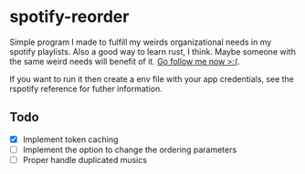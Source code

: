 # spotify-reorder
Simple program I made to fulfill my weirds organizational needs in my spotify playlists.
Also a good way to learn rust, I think. Maybe someone with the same weird needs will benefit
of it. [Go follow me now >:(](https://open.spotify.com/user/315j3afyl5qddhiolfjyrwsv3wna).

If you want to run it then create a env file with your app credentials, see the rspotify
reference for futher information.
## Todo
- [x] Implement token caching
- [ ] Implement the option to change the ordering parameters
- [ ] Proper handle duplicated musics
